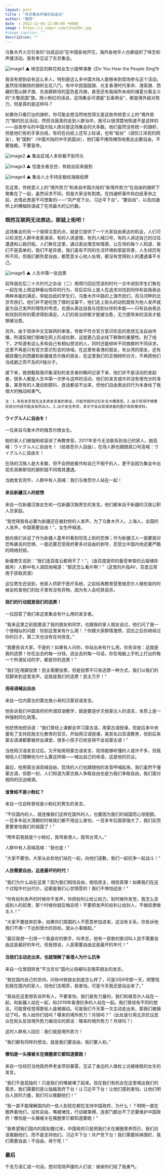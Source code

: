 ```yaml
---
layout: post
title : "东京集会声援白纸运动"
author: "鹿馬"
date  : 2022-12-04 12:00:00 +0800
image : https://i.imgur.com/LVnw2Dn.jpg
#image_caption: ""
description: ""
---
```


乌鲁木齐火灾引发的“白纸运动”在中国各地开花，海外各地华人也都组织了悼念和声援活动。我有幸见证了东京集会。

<!--more-->

![image1](https://i.imgur.com/JNBPGjY.jpg)
▲ 悼念区的鲜花和女生小提琴演奏《Do You Hear the People Sing?》

我没有想到会有这么多人，特别是这么多中国大陆人能够来到现场参与这个活动。虽然现场飘扬的旗帜五花八门，有中华民国国旗、光复香港时代革命、港英旗、西藏的雪山狮子旗、东突厥斯坦的蓝色星月旗，甚至还有我闻所未闻的诸夏分离主义的“大蜀民国”旗。用小粉红的话说，这场集会可谓是“五毒俱全”，都是境外敌对势力，但是真的是这样吗？

如果你只看打出的旗帜，你可能会想当然地觉得又是这些传统意义上的“境外势力”搞的抗议活动，然而当我真的走到人群当中，我可以很清楚地知道不是这样的——自发参与的中国大陆人绝对是这场集会的大多数。他们虽然没有统一的旗帜，但是他们有的手拿白纸，有的在白纸上还写上标语，也有“蛤丝”（调侃江泽民的网友），有“国粉”（中国大陆的中华民国派），他们毫不掩饰掩饰地表达出要自由，不要独裁，不要皇帝。

![image2](https://i.imgur.com/kV1Wyci.jpg)
▲ 集会区域人多到看不到尽头

![image3](https://i.imgur.com/MSUIKuo.jpg)
▲ 恰逢长者去世，有蛤丝前来报到

![image4](https://i.imgur.com/OUFqDoO.jpg)
▲ 集会人士手持反极权海报纸牌

在这里，传统意义上的“境外势力”和来自中国大陆的“新境外势力”在自由的旗帜下聚集在了一起，虽然诉求不同，但是大家没有割席。在四通桥事件和白纸革命之前，此情此景是不可想象的——“共产党下台，习近平下台”，“要自由”，以及四通桥上的横幅标语成了在场最大的公约数。


### 既然互联网无法表达，那就上街吧！

这场集会的另一个值得注意的点，就是它提供了一个大家自由表达的机会，人们可以轮流在人群中发表演讲，有的人讲道理，有的人喊口号，有的人讲述自己的过往遭遇和心路历程。人们聚在这里，通过表达理念和情感，让在场的每个人知道，我们不是孤单的，我们不是异类，我们虽有不同的生活环境和家庭背景，人生经历有所不同，但我们都热爱自由，都愿意关心他人处境，都没有觉得别人的遭遇事不关己。

![image5](https://i.imgur.com/wXReVDX.jpg)
▲ 人生中第一张选票

前阵我在后二十大时代之杂谈（二）用爬行回应荒谬的时代一文中讲到学生们聚在一起在地上爬这种看似怪异的行为，背后实际上是人在追求对找到同伴和自我表达两种本能的满足。举起白纸的学生们，乌鲁木齐中路的上海市民们，亮马河畔的北京市民们，他们并不是吃饱了撑的没事干，他们走上街头的动机既有为他人发声就是为自己发声的理性的考虑，也遵从表达自我与找到伙伴的本能——只有自由表达和找到同伴的需求得到满足，人们的政治抑郁才能被治愈，无力感带来的沮丧才能够被治愈。

另外，由于简体中文互联网的审查，导致不符合官方意识形态的思想无法自由传播，所谓反贼们很难在网上形成社群，这就更凸显出线下群聚的重要性。到了线下，才知道有这么多和自己有相似想法的人，同时还能倾听不同族群的不同诉求，这里不再是只有官方意识形态的场域。在这里有香港的朋友，有台湾的朋友，还有被妖魔化的西藏和新疆维吾尔族的朋友，在这里我们的互相倾听对方，不再把他们当成避之而不及的X独分子。

接下来，我想截取我印象深刻的发言者的瞬间记录下来，他们并不是活动的发起者，很多人都是人生中第一次参与这样的活动，他们的发言或许并没有很充分的准备，甚至有的人激动到颤抖，连话都说不出来，但他们自由表达的行为本身给了我很大的触动和勇气。

`注：1.有些发言我无法复原发言者的原话，只能凭我的记忆补全大概意思。2.由于现场环境嘈杂部分内容可能会有所出入。3.出于安全考虑，本文不会出现演讲者的图片和影像资料。`

#### ウイグル人に自由を！

一位来自乌鲁木齐的维吾尔族女生。

她的家人们被强制收容进了再教育营，2017年至今无法联系到自己的家人。她高喊：ウイグル人に自由を！（给维吾尔人自由），在场人群也跟随其口号高喊：ウイグル人に自由を！

在场的汉族人是大多数，但不会把她看作和自己不相干的人，更不会因为集会中出现东突厥斯坦的旗帜就不同情其遭遇。

当她发言完毕，人群中有人高喊：我们与维吾尔人站在一起！

#### 来自新疆汉人的悲愤

来自一位新疆汉族女生和一位新疆汉族男生的发言。他们都来自于新疆的汉族公职人员家庭。

“我觉得我有必要为新疆还在被封控的人发声，为了乌鲁木齐人，上海人，全国的人发声，中国需要自由！”，女生呼喊道。

她向我们诉说了作为新疆人童年时看到坦克上街的恐惧；作为新疆汉人一面要面对恐怖袭击的恐惧，一面还要忍受政府更多对自由的剥夺，忍受比中国内地还要严酷的网络封锁。

新疆男生说到：“我们连百度云都用不了！”。（由百度提供的备受审查的云端储存服务）人群中有人调侃地喊道：“那还怎么看片啊！”（这里的片指AV，百度云常用于获取资源）

这位男生还说到，他家人供职于医疗系统，之前给再教育营里维吾尔人做检查的时候会检查他们的肚子里有没有异物，因为有人会吃铁自杀。

#### 我们的行动就是我们的选票！

一位回答了我们来这里集会有什么用的发言者。

“我来这里之前就邀请了我的朋友和同学，也跟我的家人朋友说过，他们问了我一个很相似的问题：你到这里来有什么用！？你跟大家群情激愤，回去之后你继续过你的日子，第二天也没有任何改变。”

“我要告诉大家，不是的！如果有人问你，你站出来有什么用，你告诉他：这就是我的选票！你花出去的每一分钱，说出去的每一句话，你在电脑上手机上打出的每一个所谓反动的字，都是你的选票！”

“我们在用脚投票！民主需要投票，但是投票不只有选票一种方式，我们以我们的双脚来到这里发声，这就是我们的选票！民主万岁！”

#### 用母语喊出自由

来自一位内蒙古的蒙古族小哥的汉蒙双语发言。

他告诉我们中国政府的所谓双语教学，就是要逐步灭绝蒙古人的语言，本质上是一种强制同化政策。

他悲愤地控诉道：“我们曾经上课都会学习蒙古语，用蒙古语授课，但是后来中央罢免了支持民族文化教育的官员，开始用汉语授课，美其名曰双语教育，但到后来蒙古语课都要被挤出课堂，很多小孩子已经变得不会说蒙古语！”

当他用汉语发言过后，又开始用用蒙古语发言，现场能够听懂的人或许不多，但我相信人们理解他为什么要这样做——喊出自己的母语，这是他的抗议。

最后，他用蒙古语高喊自由，现场的人们也跟随他的发音呼喊起来。我们虽然不懂蒙古语，但那一刻，人们知道为蒙古族人争取自由也是为我们争取自由，我们面对相同的压迫根源。

#### 谁曾经不是小粉红？

来自一位自称曾经是小粉红的男生的发言。

“不仅国内的人，就连像我们这样在国外的人，也要因为我们的祖国而心惊胆颤。一百多年前大清朝的时候我们都不用这么害怕，一百多年后国家强大了，我们反而更要害怕我们的祖国了！”

“两年前我就是个小粉红，我骂香港人，我骂台湾人。”

人群中有人高喊高喊：“我也是！”

“大家不要怕，大家从此和他们站在一起，向他们道歉，我们一起抗争一起战斗！”

#### 人民需要自由，这是最坏的时代！

“我们为什么站在这里？因为我们相信自由，相信民主，相信真理！如果我们在这个过程中付出代价，这都是我们心甘情愿的！我们不惧怕这些！”

“你有权利发声的时候你不发声，你把权利让给公权力，到时候你发觉，我怎么变成别人的奴隶，那个时候你就后悔去吧！不要把发声的权利让给别人，不做奴隶做主人！”

“大家不要放弃抗争，如果你们周围的人不愿意参加进来，这没有关系，你告诉他我们不用一下达到很大的目标，就从小事做起。”

“最后我想一引用一个我喜欢的歌手，叫李志，他有一首歌的歌词叫人民不需要自由这是最好的年代，但我想说，人民需要自由这是最坏的年代！”

#### 当我们主动走出来，也就理解了香港人为什么抗争

来自一位曾因转发“不当言论”国内父母被叫去喝茶朋友的发言。

“我在国内自己的空间，问徐州铁链女到底怎么样了，可是3月8号那一天，网警找到我在国内的家人，找他们去喝茶，我害怕。可是今天我还是站出来了。”

“我站在这里想告诉所有人，不要害怕，我们是有力量的，我们和维吾尔人站在一起，和新疆人站在一起，和2019年香港抗争的人站在一起。我们曾经有不同的想法，可能曾经觉得那些人是被煽动。可是我们今天第一次主动走出来，那我们被煽动了吗，有人给你们钱吗？哪来的境外势力？月球吗？”（此处是引用北京抗议民众在街头反驳境外势力煽动论的原话：哪来的境外势力？月球吗？）

这时人群有人回应：我们就是境外势力！

“我们都有同样的想法，就是我们要自由，我们要人权。”

#### 哪怕是一头猪被关在猪圈里它都知道要跑！

来自一位经历当地政府养老金项目暴雷，见证了身边的人维权上访被维稳的女生的发言。

“我们不是孤独的！只是我们的嘴被堵了起来。现在我们有机会在这里喊出我们的需求，我们需要的是让独裁政府下台！让习近平下台！让他们感到害怕，让他们明白人民的力量，我们可以推翻他们！”

“我一直不能理解国内的一些人到现在都在支持中国政府，为什么！？明明一直在圈养着他们，没有自由，嘴被堵住，行动被束缚，连家门都出不了还要维护中国政府！哪怕是一头猪被关在猪圈里它都知道要跑！”

“我希望我们国内的朋友醒过来，中国政府只是把我们关在猪圈里养而已，我们应该推翻他们，而不是支持他们。习近平下台！共产党下台！我们需要拆掉围栏，我们需要自由！不自由，毋宁死！”

### 最后

千言万语汇成一句话，想对现场声援的人们说：谢谢你们给了我勇气。

<!--END-->